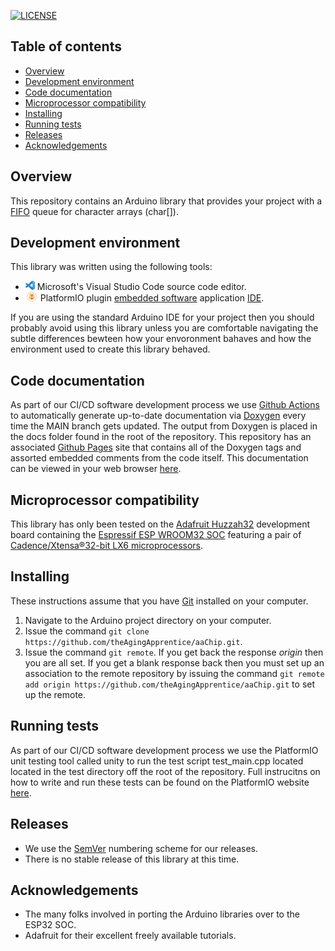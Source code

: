[![LICENSE](https://img.shields.io/badge/license-MIT-blue.svg)](https://raw.githubusercontent.com/mmistakes/minimal-mistakes/master/LICENSE)

## Table of contents
* [Overview](#Overview)
* [Development environment](#Development-environment)
* [Code documentation](#Code-documentation)
* [Microprocessor compatibility](#Microprocessor-compatibility)
* [Installing](#Installing)
* [Running tests](#Running-tests)
* [Releases](#Releases)
* [Acknowledgements](#Acknowledgements)

## Overview
This repository contains an Arduino library that provides your project with a [FIFO](https://en.wikipedia.org/wiki/FIFO_(computing_and_electronics)) queue for character arrays (char[]).

## Development environment
This library was written using the following tools:
* [<img src="/img/vscLogo.png" width="15" height="15">](https://code.visualstudio.com/docs) Microsoft's Visual Studio Code source code editor. 
* [<img src="/img/pioLogo.png" width="20" height="15">](https://platformio.org/) PlatformIO plugin [embedded software](https://en.wikipedia.org/wiki/Embedded_software) application [IDE](https://en.wikipedia.org/wiki/Integrated_development_environment). 

If you are using the standard Arduino IDE for your project then you should probably avoid using this library unless you are comfortable navigating the subtle differences bewteen how your envoronment bahaves and how the environment used to create this library behaved.

## Code documentation
As part of our CI/CD software development process we use [Github Actions](https://docs.github.com/en/actions) to automatically generate up-to-date documentation via [Doxygen](https://www.doxygen.nl/index.html) every time the MAIN branch gets updated. The output from Doxygen is placed in the docs folder found in the root of the repository. This repository has an associated [Github Pages](https://pages.github.com/) site that contains all of the Doxygen tags and assorted embedded comments from the code itself. This documentation can be viewed in your web browser [here](https://theagingapprentice.github.io/aaChip/).    

## Microprocessor compatibility
This library has only been tested on the [Adafruit Huzzah32](https://learn.adafruit.com/adafruit-huzzah32-esp32-feather) development board containing the [Espressif ESP WROOM32 SOC](https://www.espressif.com/sites/default/files/documentation/esp32_datasheet_en.pdf) featuring a pair of [Cadence/Xtensa®32-bit LX6 microprocessors](https://mirrobo.ru/wp-content/uploads/2016/11/Cadence_Tensillica_Xtensa_LX6_ds.pdf). 

## Installing
These instructions assume that you have [Git](https://git-scm.com/) installed on your computer.

1. Navigate to the Arduino project directory on your computer.
2. Issue the command `git clone https://github.com/theAgingApprentice/aaChip.git`.
3. Issue the command `git remote`. If you get back the response *origin* then you are all set. If you get a blank response back then you must set up an association to the remote repository by issuing the command `git remote add origin https://github.com/theAgingApprentice/aaChip.git` to set up the remote. 

## Running tests

As part of our CI/CD software development process we use the PlatformIO unit testing tool called unity to run the test script test_main.cpp located located in the test directory off the root of the repository. Full instrucitns on how to write and run these tests can be found on the PlatformIO website [here](https://docs.platformio.org/en/latest/tutorials/espressif32/arduino_debugging_unit_testing.html#writing-unit-tests).

## Releases

* We use the [SemVer](http://semver.org/) numbering scheme for our releases. 
* There is no stable release of this library at this time. 

## Acknowledgements

* The many folks involved in porting the Arduino libraries over to the ESP32 SOC.
* Adafruit for their excellent freely available tutorials.
